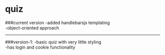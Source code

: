 quiz
====

###current version
-added handlebarsjs templating  
-object-oriented approach

-----------

###version-1:
-basic quiz with very little styling  
-has login and cookie functionality
